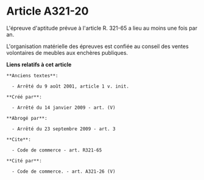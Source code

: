 # Article A321-20

L'épreuve d'aptitude prévue à l'article R. 321-65 a lieu au moins une fois par an.

L'organisation matérielle des épreuves est confiée au conseil des ventes volontaires de meubles aux enchères publiques.

**Liens relatifs à cet article**

	**Anciens textes**:

	  - Arrêté du 9 août 2001, article 1 v. init.

	**Créé par**:

	  - Arrêté du 14 janvier 2009 - art. (V)

	**Abrogé par**:

	  - Arrêté du 23 septembre 2009 - art. 3

	**Cite**:

	  - Code de commerce - art. R321-65

	**Cité par**:

	  - Code de commerce. - art. A321-26 (V)
